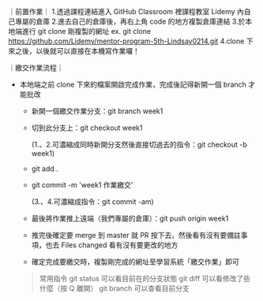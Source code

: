 ｜前置作業｜
 1.透過課程連結進入 GitHub Classroom 裡課程教室 Lidemy 內自己專屬的倉庫
 2.進去自己的倉庫後，再右上角 code 的地方複製倉庫連結
 3.於本地端進行 git clone 剛複製的網址
   ex. git clone https://github.com/Lidemy/mentor-program-5th-Lindsay0214.git
 4.clone 下來之後，以後就可以直接在本機寫作業囉！

｜繳交作業流程｜
* 本地端之前 clone 下來的檔案開啟完成作業，完成後記得新開一個 branch 才能批改
	
	- 新開一個繳交作業分支：git branch week1

	- 切到此分支上：git checkout week1

 	  (1.、2.可濃縮成同時新開分支然後直接切過去的指令：git checkout -b week1)

	- git add .

	- git commit -m 'week1 作業繳交'

 	  (3.、4.可濃縮成指令：git commit -am)

	- 最後將作業推上遠端（我們專屬的倉庫）：git push origin week1

	- 推完後確定要 merge 到 master 就 PR 按下去，然後看有沒有要備註事項，也去 Files changed 看有沒有要更改的地方

	- 確定完成要繳交時，複製剛完成的網址至學習系統「繳交作業」即可


	> 常用指令
	> git status 可以看目前在的分支狀態
	> git diff 可以看修改了些什麼（按 Q 離開）
	> git branch 可以查看目前分支